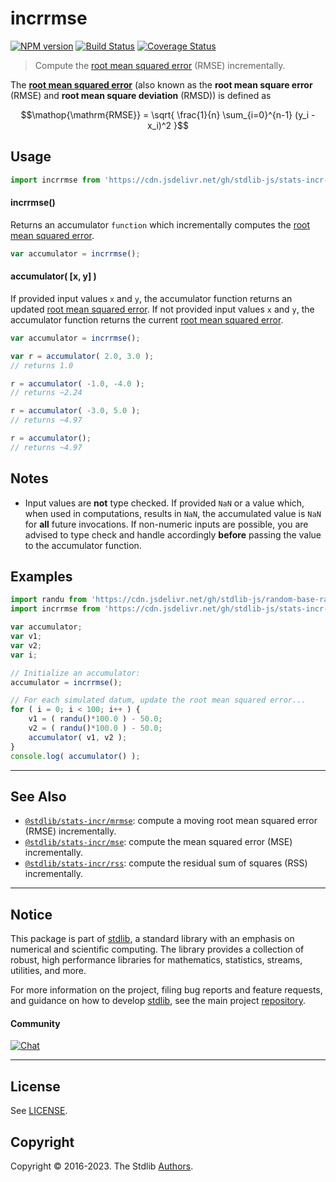 <!--

@license Apache-2.0

Copyright (c) 2018 The Stdlib Authors.

Licensed under the Apache License, Version 2.0 (the "License");
you may not use this file except in compliance with the License.
You may obtain a copy of the License at

   http://www.apache.org/licenses/LICENSE-2.0

Unless required by applicable law or agreed to in writing, software
distributed under the License is distributed on an "AS IS" BASIS,
WITHOUT WARRANTIES OR CONDITIONS OF ANY KIND, either express or implied.
See the License for the specific language governing permissions and
limitations under the License.

-->

# incrrmse

[![NPM version][npm-image]][npm-url] [![Build Status][test-image]][test-url] [![Coverage Status][coverage-image]][coverage-url] <!-- [![dependencies][dependencies-image]][dependencies-url] -->

> Compute the [root mean squared error][root-mean-squared-error] (RMSE) incrementally.

<section class="intro">

The [**root mean squared error**][root-mean-squared-error] (also known as the **root mean square error** (RMSE) and **root mean square deviation** (RMSD)) is defined as

<!-- <equation class="equation" label="eq:root_mean_squared_error" align="center" raw="\operatorname{RMSE} = \sqrt{ \frac{1}{n} \sum_{i=0}^{n-1} (y_i - x_i)^2 }" alt="Equation for the root mean squared error."> -->

```math
\mathop{\mathrm{RMSE}} = \sqrt{ \frac{1}{n} \sum_{i=0}^{n-1} (y_i - x_i)^2 }
```

<!-- <div class="equation" align="center" data-raw-text="\operatorname{RMSE} = \sqrt{ \frac{1}{n} \sum_{i=0}^{n-1} (y_i - x_i)^2 }" data-equation="eq:root_mean_squared_error">
    <img src="https://cdn.jsdelivr.net/gh/stdlib-js/stdlib@831e7903fe8f57ea6c3ccab4bf697bc45c3c1934/lib/node_modules/@stdlib/stats/incr/rmse/docs/img/equation_root_mean_squared_error.svg" alt="Equation for the root mean squared error.">
    <br>
</div> -->

<!-- </equation> -->

</section>

<!-- /.intro -->



<section class="usage">

## Usage

```javascript
import incrrmse from 'https://cdn.jsdelivr.net/gh/stdlib-js/stats-incr-rmse@deno/mod.js';
```

#### incrrmse()

Returns an accumulator `function` which incrementally computes the [root mean squared error][root-mean-squared-error].

```javascript
var accumulator = incrrmse();
```

#### accumulator( \[x, y] )

If provided input values `x` and `y`, the accumulator function returns an updated [root mean squared error][root-mean-squared-error]. If not provided input values `x` and `y`, the accumulator function returns the current [root mean squared error][root-mean-squared-error].

```javascript
var accumulator = incrrmse();

var r = accumulator( 2.0, 3.0 );
// returns 1.0

r = accumulator( -1.0, -4.0 );
// returns ~2.24

r = accumulator( -3.0, 5.0 );
// returns ~4.97

r = accumulator();
// returns ~4.97
```

</section>

<!-- /.usage -->

<section class="notes">

## Notes

-   Input values are **not** type checked. If provided `NaN` or a value which, when used in computations, results in `NaN`, the accumulated value is `NaN` for **all** future invocations. If non-numeric inputs are possible, you are advised to type check and handle accordingly **before** passing the value to the accumulator function.

</section>

<!-- /.notes -->

<section class="examples">

## Examples

<!-- eslint no-undef: "error" -->

```javascript
import randu from 'https://cdn.jsdelivr.net/gh/stdlib-js/random-base-randu@deno/mod.js';
import incrrmse from 'https://cdn.jsdelivr.net/gh/stdlib-js/stats-incr-rmse@deno/mod.js';

var accumulator;
var v1;
var v2;
var i;

// Initialize an accumulator:
accumulator = incrrmse();

// For each simulated datum, update the root mean squared error...
for ( i = 0; i < 100; i++ ) {
    v1 = ( randu()*100.0 ) - 50.0;
    v2 = ( randu()*100.0 ) - 50.0;
    accumulator( v1, v2 );
}
console.log( accumulator() );
```

</section>

<!-- /.examples -->

<!-- Section for related `stdlib` packages. Do not manually edit this section, as it is automatically populated. -->

<section class="related">

* * *

## See Also

-   <span class="package-name">[`@stdlib/stats-incr/mrmse`][@stdlib/stats/incr/mrmse]</span><span class="delimiter">: </span><span class="description">compute a moving root mean squared error (RMSE) incrementally.</span>
-   <span class="package-name">[`@stdlib/stats-incr/mse`][@stdlib/stats/incr/mse]</span><span class="delimiter">: </span><span class="description">compute the mean squared error (MSE) incrementally.</span>
-   <span class="package-name">[`@stdlib/stats-incr/rss`][@stdlib/stats/incr/rss]</span><span class="delimiter">: </span><span class="description">compute the residual sum of squares (RSS) incrementally.</span>

</section>

<!-- /.related -->

<!-- Section for all links. Make sure to keep an empty line after the `section` element and another before the `/section` close. -->


<section class="main-repo" >

* * *

## Notice

This package is part of [stdlib][stdlib], a standard library with an emphasis on numerical and scientific computing. The library provides a collection of robust, high performance libraries for mathematics, statistics, streams, utilities, and more.

For more information on the project, filing bug reports and feature requests, and guidance on how to develop [stdlib][stdlib], see the main project [repository][stdlib].

#### Community

[![Chat][chat-image]][chat-url]

---

## License

See [LICENSE][stdlib-license].


## Copyright

Copyright &copy; 2016-2023. The Stdlib [Authors][stdlib-authors].

</section>

<!-- /.stdlib -->

<!-- Section for all links. Make sure to keep an empty line after the `section` element and another before the `/section` close. -->

<section class="links">

[npm-image]: http://img.shields.io/npm/v/@stdlib/stats-incr-rmse.svg
[npm-url]: https://npmjs.org/package/@stdlib/stats-incr-rmse

[test-image]: https://github.com/stdlib-js/stats-incr-rmse/actions/workflows/test.yml/badge.svg?branch=main
[test-url]: https://github.com/stdlib-js/stats-incr-rmse/actions/workflows/test.yml?query=branch:main

[coverage-image]: https://img.shields.io/codecov/c/github/stdlib-js/stats-incr-rmse/main.svg
[coverage-url]: https://codecov.io/github/stdlib-js/stats-incr-rmse?branch=main

<!--

[dependencies-image]: https://img.shields.io/david/stdlib-js/stats-incr-rmse.svg
[dependencies-url]: https://david-dm.org/stdlib-js/stats-incr-rmse/main

-->

[chat-image]: https://img.shields.io/gitter/room/stdlib-js/stdlib.svg
[chat-url]: https://app.gitter.im/#/room/#stdlib-js_stdlib:gitter.im

[stdlib]: https://github.com/stdlib-js/stdlib

[stdlib-authors]: https://github.com/stdlib-js/stdlib/graphs/contributors

[umd]: https://github.com/umdjs/umd
[es-module]: https://developer.mozilla.org/en-US/docs/Web/JavaScript/Guide/Modules

[deno-url]: https://github.com/stdlib-js/stats-incr-rmse/tree/deno
[umd-url]: https://github.com/stdlib-js/stats-incr-rmse/tree/umd
[esm-url]: https://github.com/stdlib-js/stats-incr-rmse/tree/esm
[branches-url]: https://github.com/stdlib-js/stats-incr-rmse/blob/main/branches.md

[stdlib-license]: https://raw.githubusercontent.com/stdlib-js/stats-incr-rmse/main/LICENSE

[root-mean-squared-error]: https://en.wikipedia.org/wiki/Root-mean-square_deviation

<!-- <related-links> -->

[@stdlib/stats/incr/mrmse]: https://github.com/stdlib-js/stats-incr-mrmse/tree/deno

[@stdlib/stats/incr/mse]: https://github.com/stdlib-js/stats-incr-mse/tree/deno

[@stdlib/stats/incr/rss]: https://github.com/stdlib-js/stats-incr-rss/tree/deno

<!-- </related-links> -->

</section>

<!-- /.links -->
